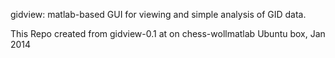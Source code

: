 gidview: matlab-based GUI for viewing and simple analysis of GID data.

This Repo created from gidview-0.1 at on chess-wollmatlab Ubuntu box, Jan 2014